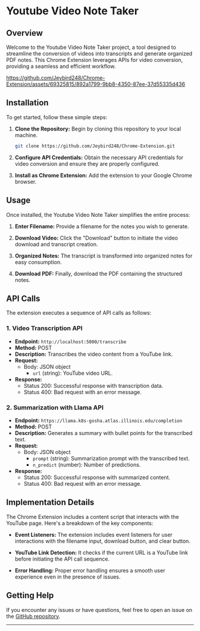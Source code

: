 # Youtube Video Note Taker

## Overview

Welcome to the Youtube Video Note Taker project, a tool designed to streamline the conversion of videos into transcripts and generate organized PDF notes. This Chrome Extension leverages APIs for video conversion, providing a seamless and efficient workflow.

https://github.com/Jeybird248/Chrome-Extension/assets/69325815/892a1799-9bb8-4350-87ee-37d55335d436

## Installation

To get started, follow these simple steps:

1. **Clone the Repository:** Begin by cloning this repository to your local machine.

    ```bash
    git clone https://github.com/Jeybird248/Chrome-Extension.git
    ```

2. **Configure API Credentials:** Obtain the necessary API credentials for video conversion and ensure they are properly configured.

3. **Install as Chrome Extension:** Add the extension to your Google Chrome browser.

## Usage

Once installed, the Youtube Video Note Taker simplifies the entire process:

1. **Enter Filename:** Provide a filename for the notes you wish to generate.

2. **Download Video:** Click the "Download" button to initiate the video download and transcript creation.

3. **Organized Notes:** The transcript is transformed into organized notes for easy consumption.

4. **Download PDF:** Finally, download the PDF containing the structured notes.

## API Calls

The extension executes a sequence of API calls as follows:

### 1. Video Transcription API

- **Endpoint:** `http://localhost:5000/transcribe`
- **Method:** POST
- **Description:** Transcribes the video content from a YouTube link.
- **Request:**
  - Body: JSON object
    - `url` (string): YouTube video URL.
- **Response:**
  - Status 200: Successful response with transcription data.
  - Status 400: Bad request with an error message.

### 2. Summarization with Llama API

- **Endpoint:** `https://llama.k8s-gosha.atlas.illinois.edu/completion`
- **Method:** POST
- **Description:** Generates a summary with bullet points for the transcribed text.
- **Request:**
  - Body: JSON object
    - `prompt` (string): Summarization prompt with the transcribed text.
    - `n_predict` (number): Number of predictions.
- **Response:**
  - Status 200: Successful response with summarized content.
  - Status 400: Bad request with an error message.

## Implementation Details

The Chrome Extension includes a content script that interacts with the YouTube page. Here's a breakdown of the key components:

- **Event Listeners:** The extension includes event listeners for user interactions with the filename input, download button, and clear button.

- **YouTube Link Detection:** It checks if the current URL is a YouTube link before initiating the API call sequence.

- **Error Handling:** Proper error handling ensures a smooth user experience even in the presence of issues.

## Getting Help

If you encounter any issues or have questions, feel free to open an issue on the [GitHub repository](https://github.com/Jeybird248/Chrome-Extension).

---
